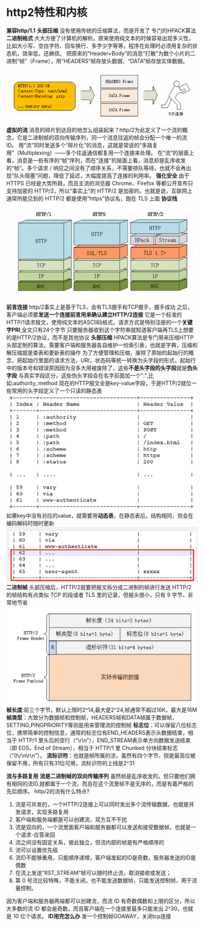 # http2特性和内核

**兼容http/1.1**
**头部压缩**
没有使用传统的压缩算法，而是开发了 专门的HPACK算法
**二进制格式**
大大方便了计算机的解析。原来使用纯文本的时候容易出现多义性，比如大小写、空白字符、回车换行、多字少字等等，程序在处理时必须用复杂的状态机，效率低，还麻烦。
把原来的“Header+Body”的消息“打散”为数个小片的二进制“帧”（Frame），用“HEADERS”帧存放头数据、“DATA”帧存放实体数据。
![](./images/QQ截图20210731230253.png)
**虚拟的流**
消息的碎片到达目的地怎么组装起来？http/2为此定义了一个流的概念，它是二进制帧的双向传输序列，同一个消息往返的帧会分配一个唯一的流 ID。
用“流”同时发送多个“碎片化”的消息，这就是常说的“多路复用”（Multiplexing）——多个往返通信都复用一个连接来处理。
在“流”的层面上看，消息是一些有序的“帧”序列，而在“连接”的层面上看，消息却是乱序收发的“帧”。多个请求 / 响应之间没有了顺序关系，不需要排队等待，也就不会再出现“队头阻塞”问题，降低了延迟，大幅度提高了连接的利用率。
**强化安全**
由于 HTTPS 已经是大势所趋，而且主流的浏览器 Chrome、Firefox 等都公开宣布只支持加密的 HTTP/2，所以“事实上”的 HTTP/2 是加密的。也就是说，互联网上通常所能见到的 HTTP/2 都是使用“https”协议名，跑在 TLS 上面
**协议栈**
![](./images/QQ截图20210731230705.png)

**前言连接**
http/2事实上是基于TLS，会有TLS握手和TCP握手，握手成功 之后，客户端必须要**发送一个连接前言用来确认建立HTTP/2连接**
它是一个标准的HTTP/1请求报文，使用纯文本的ASCII码格式，请求方式是特别注册的一个**关键字PRI**,全文只有24个字节
只要服务器收到这个字符串就知道客户端再TLS上想要的是HTTP/2协议，而不是其他协议
**头部压缩**
HPACK算法是专门用来压缩HTTP头部定制的算法，需要客户端和服务器各自维护一份索引表，也就是字典，压缩和解压缩就是查表和更新表的操作
为了方便管理和压缩，废除了原始的起始行的概念，把起始行里面的请求方法，URI，状态码等统一转换为头字段的形式，起始行中的版本号和错误原因因为没多大用被废除了，这些**不是头字段的头字段**就是**伪头字段**
与真实字段区分，这些伪头字段会在名字前面加一个":",比如:authority,:method
现在的HTTP报文全是key-value字段，于是HTTP/2就位一些常用的头字段定义了一个只读的静态表
![](./images/QQ截图20210801090629.png)
如果key中没有对应的value，就需要用**动态表**，在静态表后，结构相同，但会在编码解码时随时更新
![](./images/QQ截图20210801090827.png)
**二进制帧**
头部压缩后，HTTP/2就要把报文拆分成二进制的帧进行发送
HTTP/2 的帧结构有点类似 TCP 的段或者 TLS 里的记录，但报头很小，只有 9 字节，非常地节省
![](./images/QQ截图20210801092917.png)
**帧长度**:前三个字节，默认上限时2^14,最大是2^24,帧通常不超过16K，最大是16M
**帧类型**：大致分为数据帧和控制帧，HEADERS帧和DATA帧属于数据帧，SETTING,PINGPRIORITY等则是用来管理流的控制帧
**标志位**：可以保留八位标志位，携带简单的控制信息，通常的标志位有END_HEADERS表示头数据结束，相当于 HTTP/1 里头后的空行（“\r\n”），END_STREAM表示单方向数据发送结束（即 EOS，End of Stream），相当于 HTTP/1 里 Chunked 分块结束标志（“0\r\n\r\n”）。
**流标识符**：也就是帧所属的流，虽然有四个字节，但是最高位被保留不用，所有只有31位可用，流标识符的上线是2^31

**流与多路复用**
**流是二进制帧的双向传输序列**
虽然帧是乱序收发的，但只要他们拥有相同的流ID,就都属于一个流，而且在这个流里帧不是无序的，而是有着严格的先后顺序。
http/2的流有什么特点?
1. 流是可并发的，一个HTTP/2连接上可以同时发出多个流传输数据，也就是并发请求，实现多路复用
2. 客户端和服务端都是可以创建流，双方互不干扰
3. 流是双向的，一个流里面客户端和服务器都可以发送和接受数据帧，也就是一个请求-应答来回
4. 流之间没有固定关系，彼此独立，但流内部的帧是有严格顺序的
5. 流可以设置优先级
6. 流ID不能够重用，只能顺序递增，客户端发起的ID是奇数，服务器发送的ID是偶数
7. 在流上发送“RST_STREAM”帧可以随时终止流，取消接收或发送；
8. 第 0 号流比较特殊，不能关闭，也不能发送数据帧，只能发送控制帧，用于流量控制。

因为客户端和服务器两端都可以创建流，而流 ID 有奇数偶数和上限的区分，所以大多数的流 ID 都会是奇数，而且客户端在一个连接里最多只能发出 2^30，也就是 10 亿个请求。
**ID用完怎么办**
发一个控制帧GOAWAY，关闭tcp连接
